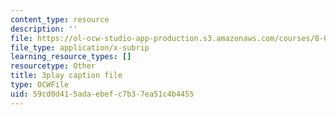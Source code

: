 ```yaml
---
content_type: resource
description: ''
file: https://ol-ocw-studio-app-production.s3.amazonaws.com/courses/8-01sc-classical-mechanics-fall-2016/59cd0d415adaebefc7b37ea51c4b4455_7x62TdS0Nn0.srt
file_type: application/x-subrip
learning_resource_types: []
resourcetype: Other
title: 3play caption file
type: OCWFile
uid: 59cd0d41-5ada-ebef-c7b3-7ea51c4b4455
---
```

